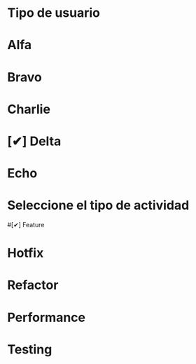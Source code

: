 # Tipo de usuario
# Alfa
# Bravo
# Charlie
# [✔] Delta
# Echo
# Seleccione el tipo de actividad
#[✔] Feature
# Hotfix
# Refactor
# Performance
# Testing
